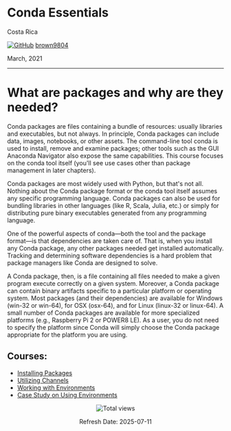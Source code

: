 # Conda Essentials

Costa Rica

[![GitHub](https://img.shields.io/badge/--181717?logo=github&logoColor=ffffff)](https://github.com/)
[brown9804](https://github.com/brown9804)

March, 2021

----------

# What are packages and why are they needed? 
Conda packages are files containing a bundle of resources: usually libraries and executables, but not always. In principle, Conda packages can include data, images, notebooks, or other assets. The command-line tool conda is used to install, remove and examine packages; other tools such as the GUI Anaconda Navigator also expose the same capabilities. This course focuses on the conda tool itself (you'll see use cases other than package management in later chapters). 

Conda packages are most widely used with Python, but that's not all. Nothing about the Conda package format or the conda tool itself assumes any specific programming language. Conda packages can also be used for bundling libraries in other languages (like R, Scala, Julia, etc.) or simply for distributing pure binary executables generated from any programming language. 

One of the powerful aspects of conda—both the tool and the package format—is that dependencies are taken care of. That is, when you install any Conda package, any other packages needed get installed automatically. Tracking and determining software dependencies is a hard problem that package managers like Conda are designed to solve. 

A Conda package, then, is a file containing all files needed to make a given program execute correctly on a given system. Moreover, a Conda package can contain binary artifacts specific to a particular platform or operating system. Most packages (and their dependencies) are available for Windows (win-32 or win-64), for OSX (osx-64), and for Linux (linux-32 or linux-64). A small number of Conda packages are available for more specialized platforms (e.g., Raspberry Pi 2 or POWER8 LE). As a user, you do not need to specify the platform since Conda will simply choose the Conda package appropriate for the platform you are using. 

## Courses:

- [Installing Packages](./2-dcconda_essentials/src/1_install_pckgs.sh)
- [Utilizing Channels](./2-dcconda_essentials/src/2_use_channels.sh)
- [Working with Environments](./2-dcconda_essentials/src/3_work_envs.sh)
- [Case Study on Using Environments](./2-dcconda_essentials/src/4_use_envs.sh)

<!-- START BADGE -->
<div align="center">
  <img src="https://img.shields.io/badge/Total%20views-1022-limegreen" alt="Total views">
  <p>Refresh Date: 2025-07-11</p>
</div>
<!-- END BADGE -->

